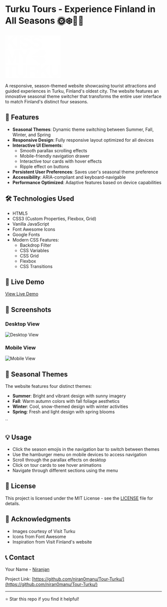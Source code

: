 # Turku Tours - Experience Finland in All Seasons 🌞❄️🍂🌸

![Turku Tours](./images/logo-kissmyturku.svg)

A responsive, season-themed website showcasing tourist attractions and guided experiences in Turku, Finland's oldest city. The website features an innovative seasonal theme switcher that transforms the entire user interface to match Finland's distinct four seasons.

## 🌟 Features

- **Seasonal Themes**: Dynamic theme switching between Summer, Fall, Winter, and Spring
- **Responsive Design**: Fully responsive layout optimized for all devices
- **Interactive UI Elements**: 
  - Smooth parallax scrolling effects
  - Mobile-friendly navigation drawer
  - Interactive tour cards with hover effects
  - Ripple effect on buttons
- **Persistent User Preferences**: Saves user's seasonal theme preference
- **Accessibility**: ARIA-compliant and keyboard-navigable
- **Performance Optimized**: Adaptive features based on device capabilities

## 🛠️ Technologies Used

- HTML5
- CSS3 (Custom Properties, Flexbox, Grid)
- Vanilla JavaScript
- Font Awesome Icons
- Google Fonts
- Modern CSS Features:
  - Backdrop Filter
  - CSS Variables
  - CSS Grid
  - Flexbox
  - CSS Transitions

## 🚀 Live Demo

[View Live Demo](#) <!-- I will add  live demo link here -->

## 📱 Screenshots

### Desktop View
![Desktop View](./path-to-desktop-screenshot.jpg) <!-- I will add  actual screenshot paths -->

### Mobile View
![Mobile View](./path-to-mobile-screenshot.jpg) <!-- I will add  actual screenshot paths -->

## 🎨 Seasonal Themes

The website features four distinct themes:
- **Summer**: Bright and vibrant design with sunny imagery
- **Fall**: Warm autumn colors with fall foliage aesthetics
- **Winter**: Cool, snow-themed design with winter activities
- **Spring**: Fresh and light design with spring blooms

``

## 💡 Usage

- Click the season emojis in the navigation bar to switch between themes
- Use the hamburger menu on mobile devices to access navigation
- Scroll through the parallax effects on desktop
- Click on tour cards to see hover animations
- Navigate through different sections using the menu


## 📄 License

This project is licensed under the MIT License - see the [LICENSE](LICENSE) file for details.

## 👏 Acknowledgments

- Images courtesy of Visit Turku
- Icons from Font Awesome
- Inspiration from Visit Finland's website

## 📞 Contact

Your Name - [Niranjan](https://niran0manu.github.io/CV/)

Project Link: [https://github.com/niran0manu/Tour-Turku/](https://github.com/niran0manu/Tour-Turku/)

---
⭐️ Star this repo if you find it helpful! 